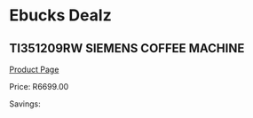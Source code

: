 
# Ebucks Dealz
## TI351209RW SIEMENS COFFEE MACHINE
[Product Page](https://www.ebucks.com/web/shop/productSelected.do?prodId=1169586110&catId=704984897)

Price: R6699.00

Savings: 


	